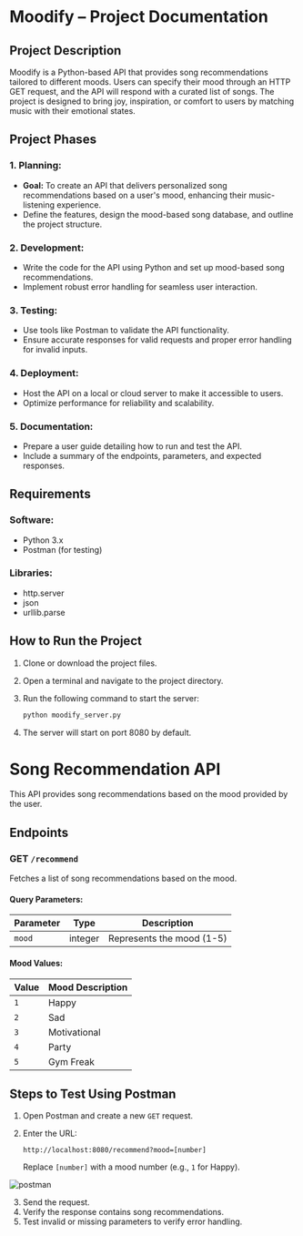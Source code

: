 # Moodify – Project Documentation

## Project Description

Moodify is a Python-based API that provides song recommendations tailored to different moods. Users can specify their mood through an HTTP GET request, and the API will respond with a curated list of songs. The project is designed to bring joy, inspiration, or comfort to users by matching music with their emotional states.

## Project Phases

### 1. Planning:
- **Goal:** To create an API that delivers personalized song recommendations based on a user's mood, enhancing their music-listening experience.
- Define the features, design the mood-based song database, and outline the project structure.

### 2. Development:
- Write the code for the API using Python and set up mood-based song recommendations.
- Implement robust error handling for seamless user interaction.

### 3. Testing:
- Use tools like Postman to validate the API functionality.
- Ensure accurate responses for valid requests and proper error handling for invalid inputs.

### 4. Deployment:
- Host the API on a local or cloud server to make it accessible to users.
- Optimize performance for reliability and scalability.

### 5. Documentation:
- Prepare a user guide detailing how to run and test the API.
- Include a summary of the endpoints, parameters, and expected responses.

## Requirements

### Software:
- Python 3.x
- Postman (for testing)

### Libraries:
- http.server
- json
- urllib.parse

## How to Run the Project

1. Clone or download the project files.
2. Open a terminal and navigate to the project directory.
3. Run the following command to start the server:

   ```bash
   python moodify_server.py

4. The server will start on port 8080 by default.

# Song Recommendation API

This API provides song recommendations based on the mood provided by the user.

## Endpoints

### GET `/recommend`

Fetches a list of song recommendations based on the mood.

#### Query Parameters:

| Parameter | Type    | Description                             |
|-----------|---------|-----------------------------------------|
| `mood`    | integer | Represents the mood (1-5)               |

#### Mood Values:

| Value | Mood Description |
|-------|------------------|
| `1`   | Happy            |
| `2`   | Sad              |
| `3`   | Motivational     |
| `4`   | Party            |
| `5`   | Gym Freak        |

## Steps to Test Using Postman

1. Open Postman and create a new `GET` request.
2. Enter the URL:

    ```
    http://localhost:8080/recommend?mood=[number]
    ```

    Replace `[number]` with a mood number (e.g., `1` for Happy).

![postman](https://github.com/user-attachments/assets/5aa02f07-9ef2-43ea-ae27-f5113a1a0a86)

3. Send the request.
4. Verify the response contains song recommendations.
5. Test invalid or missing parameters to verify error handling.









